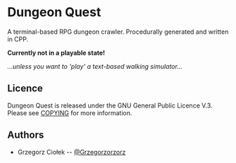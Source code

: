 # Dungeon Quest

A terminal-based RPG dungeon crawler. Procedurally generated and written in CPP.

**Currently not in a playable state!**

*...unless you want to 'play' a text-based walking simulator...*

## Licence

Dungeon Quest is released under the GNU General Public Licence V.3. Please see [COPYING](COPYING) for more information.

## Authors

- Grzegorz Ciołek -- [@Grzegorzorzorz](https://github.com/Grzegorzorzorz)